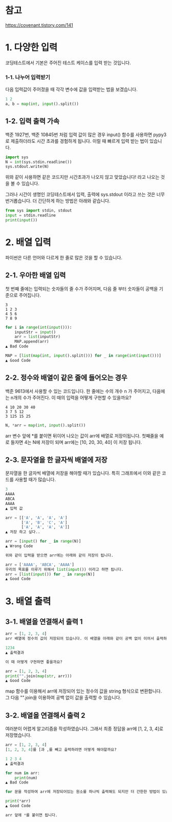 # 참고    
https://covenant.tistory.com/141   

# 1. 다양한 입력

코딩테스트에서 기본은 주어진 테스트 케이스를 입력 받는 것입니다.
### 1-1. 나누어 입력받기

다음 입력값이 주어졌을 때 각각 변수에 값을 입력받는 법을 보겠습니다.
~~~python
1 2
a, b = map(int, input().split())
~~~

## 1-2. 입력 출력 가속

백준 1927번, 백준 10845번 처럼 입력 값이 많은 경우 input() 함수를 사용하면 pypy3로 제출하더라도 시간 초과를 경험하게 됩니다. 이럴 때 빠르게 입력 받는 법이 있습니다.
~~~python
import sys 
N = int(sys.stdin.readline())
sys.stdout.write(N)
~~~
위와 같이 사용하면 같은 코드지만 시간초과가 나오지 않고 맞았습니다! 라고 나오는 것을 볼 수 있습니다.

그러나 시간이 생명인 코딩테스트에서 입력, 출력에 sys.stdout 이라고 쓰는 것은 너무 번거롭습니다. 더 간단하게 하는 방법은 아래와 같습니다.
~~~python
from sys import stdin, stdout
input = stdin.readline 
print(input())
~~~

# 2. 배열 입력
파이썬은 다른 언어와 다르게 한 줄로 많은 것을 할 수 있습니다. 


## 2-1. 우아한 배열 입력
첫 번째 줄에는 입력되는 숫자들의 줄 수가 주어지며, 다음 줄 부터 숫자들이 공백을 기준으로 주어집니다.
~~~
3
1 2 3
4 5 6
7 8 9
~~~
~~~python
for i in range(int(input())): 
    inputStr = input() 
    arr = list(inputStr) 
    MAP.append(arr)
▲ Bad Code
~~~
~~~python
MAP = [list(map(int, input().split())) for _ in range(int(input()))]
▲ Good Code
~~~

## 2-2. 정수와 배열이 같은 줄에 들어오는 경우

백준 9613에서 사용할 수 있는 코드입니다.
한 줄에는 수의 개수 n 가 주어지고, 다음에는 n개의 수가 주어진다. 이 때의 입력을 어떻게 구현할 수 있을까요?
~~~
4 10 20 30 40
3 7 5 12
3 125 15 25
~~~
~~~python
N, *arr = map(int, input().split())
~~~
arr 변수 앞에 *를 붙이면 뒤이어 나오는 값이 arr에 배열로 저장이됩니다. 첫째줄을 예로 들자면 4는 N에 저장이 되며 arr에는 [10, 20, 30, 40] 이 저장 됩니다.


## 2-3. 문자열을 한 글자씩 배열에 저장

문자열을 한 글자씩 배열에 저장을 해야할 때가 있습니다. 특히 그래프에서 이와 같은 코드를 사용할 때가 많습니다.
~~~python
3
AAAA 
ABCA 
AAAA
▲ 입력 값

arr = [['A', 'A', 'A', 'A']
       ['A', 'B', 'C', 'A']
       ['A', 'A', 'A', 'A']]
▲ 저장 하고 싶다..

arr = [input() for _ in range(N)]
▲ Wrong Code

위와 같이 입력을 받으면 arr에는 아래와 같이 저장이 됩니다.

arr = ['AAAA', 'ABCA', 'AAAA']
우리의 목표를 이루기 위해서 list(input()) 이라고 하면 됩니다. 
arr = [list(input()) for _ in range(N)]
▲ Good Code
~~~

# 3. 배열 출력
## 3-1. 배열을 연결해서 출력 1
~~~python
arr = [1, 2, 3, 4] 
arr 배열에 정수의 값이 저장되어 있습니다. 이 배열을 아래와 같이 공백 없이 이어서 출력하고 싶습니다.

1234
▲ 출력결과

이 때 어떻게 구현하면 좋을까요?

arr = [1, 2, 3, 4] 
print("".join(map(str, arr)))
▲ Good Code
~~~ 
map 함수를 이용해서 arr에 저장되어 있는 정수의 값을 string 형식으로 변환합니다.     
그 다음 "".join을 이용하여 공백 없이 값을 출력할 수 있습니다.

## 3-2. 배열을 연결해서 출력 2

여러분이 어렵게 알고리즘을 작성하였습니다. 그래서 최종 정답을 arr에 [1, 2, 3, 4]로 저장했습니다.
~~~python
arr = [1, 2, 3, 4]
[1, 2, 3, 4]를 [과 ,를 빼고 출력하려면 어떻게 해야할까요?

1 2 3 4
▲ 출력결과

for num in arr:
    print(num)
▲ Bad Code

for 문을 작성하여 arr에 저장되어있는 원소를 하나씩 출력해도 되지만 더 간한한 방법이 있습니다.

print(*arr)
▲ Good Code

arr 앞에 *를 붙이면 됩니다.
~~~


